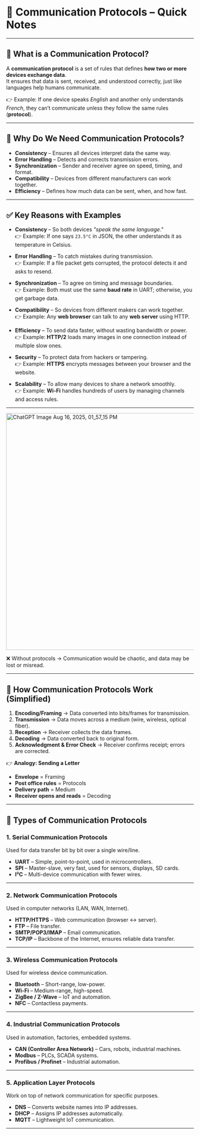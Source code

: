 # 📡 Communication Protocols – Quick Notes
---

## 🔹 What is a Communication Protocol?
A **communication protocol** is a set of rules that defines **how two or more devices exchange data**.  
It ensures that data is sent, received, and understood correctly, just like languages help humans communicate.

👉 Example: If one device speaks *English* and another only understands *French*, they can’t communicate unless they follow the same rules (**protocol**).

---

## 🔹 Why Do We Need Communication Protocols?

- **Consistency** – Ensures all devices interpret data the same way.  
- **Error Handling** – Detects and corrects transmission errors.  
- **Synchronization** – Sender and receiver agree on speed, timing, and format.  
- **Compatibility** – Devices from different manufacturers can work together.  
- **Efficiency** – Defines how much data can be sent, when, and how fast.
---
## ✅ Key Reasons with Examples

- **Consistency** – So both devices *"speak the same language."*  
  👉 Example: If one says `23.5°C` in JSON, the other understands it as temperature in Celsius.  

- **Error Handling** – To catch mistakes during transmission.  
  👉 Example: If a file packet gets corrupted, the protocol detects it and asks to resend.  

- **Synchronization** – To agree on timing and message boundaries.  
  👉 Example: Both must use the same **baud rate** in UART; otherwise, you get garbage data.  

- **Compatibility** – So devices from different makers can work together.  
  👉 Example: Any **web browser** can talk to any **web server** using HTTP.  

- **Efficiency** – To send data faster, without wasting bandwidth or power.  
  👉 Example: **HTTP/2** loads many images in one connection instead of multiple slow ones.  

- **Security** – To protect data from hackers or tampering.  
  👉 Example: **HTTPS** encrypts messages between your browser and the website.  

- **Scalability** – To allow many devices to share a network smoothly.  
  👉 Example: **Wi-Fi** handles hundreds of users by managing channels and access rules.  

---
  
<img width="624" height="636" alt="ChatGPT Image Aug 16, 2025, 01_57_15 PM" src="https://github.com/user-attachments/assets/a7e2b37f-cb8a-4c95-ad05-5bdd975a5900" />

❌ Without protocols → Communication would be chaotic, and data may be lost or misread.

---

## 🔹 How Communication Protocols Work (Simplified)

1. **Encoding/Framing** → Data converted into bits/frames for transmission.  
2. **Transmission** → Data moves across a medium (wire, wireless, optical fiber).  
3. **Reception** → Receiver collects the data frames.  
4. **Decoding** → Data converted back to original form.  
5. **Acknowledgment & Error Check** → Receiver confirms receipt; errors are corrected.  

👉 **Analogy: Sending a Letter**
- **Envelope** = Framing  
- **Post office rules** = Protocols  
- **Delivery path** = Medium  
- **Receiver opens and reads** = Decoding  

---

## 🔹 Types of Communication Protocols

### 1. **Serial Communication Protocols**
Used for data transfer bit by bit over a single wire/line.  
- **UART** – Simple, point-to-point, used in microcontrollers.  
- **SPI** – Master-slave, very fast, used for sensors, displays, SD cards.  
- **I²C** – Multi-device communication with fewer wires.  

---

### 2. **Network Communication Protocols**
Used in computer networks (LAN, WAN, Internet).  
- **HTTP/HTTPS** – Web communication (browser ↔ server).  
- **FTP** – File transfer.  
- **SMTP/POP3/IMAP** – Email communication.  
- **TCP/IP** – Backbone of the Internet, ensures reliable data transfer.  

---

### 3. **Wireless Communication Protocols**
Used for wireless device communication.  
- **Bluetooth** – Short-range, low-power.  
- **Wi-Fi** – Medium-range, high-speed.  
- **ZigBee / Z-Wave** – IoT and automation.  
- **NFC** – Contactless payments.  

---

### 4. **Industrial Communication Protocols**
Used in automation, factories, embedded systems.  
- **CAN (Controller Area Network)** – Cars, robots, industrial machines.  
- **Modbus** – PLCs, SCADA systems.  
- **Profibus / Profinet** – Industrial automation.  

---

### 5. **Application Layer Protocols**
Work on top of network communication for specific purposes.  
- **DNS** – Converts website names into IP addresses.  
- **DHCP** – Assigns IP addresses automatically.  
- **MQTT** – Lightweight IoT communication.  

---

